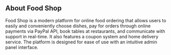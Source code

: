 ## About Food Shop

Food Shop is a modern platform for online food ordering that allows users to easily and conveniently choose dishes, pay for orders through online payments via PayPal API, book tables at restaurants, and communicate with support in real-time. It also features a coupon system and home delivery service. The platform is designed for ease of use with an intuitive admin panel interface.
